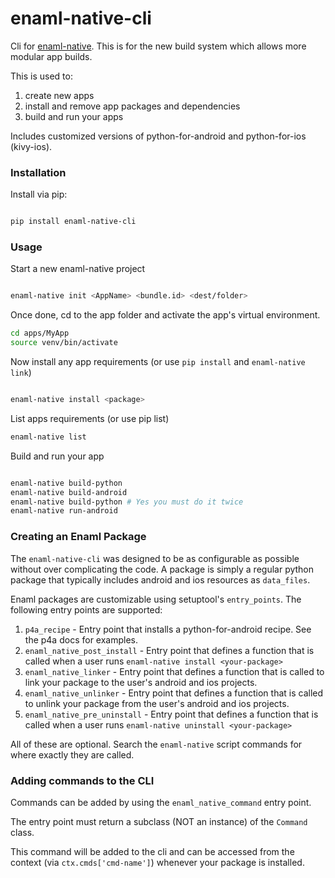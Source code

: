 # enaml-native-cli

Cli for [enaml-native](https://github.com/codelv/enaml-native). This is for the new build system
which allows more modular app builds.
 
This is used to:
 
 1. create new apps
 2. install and remove app packages and dependencies
 3. build and run your apps 

Includes customized versions of python-for-android and python-for-ios (kivy-ios).

### Installation

Install via pip:

```bash 

pip install enaml-native-cli

```


### Usage

Start a new enaml-native project

```bash 

enaml-native init <AppName> <bundle.id> <dest/folder>

```

Once done, cd to the app folder and activate the app's virtual environment.

```bash 
cd apps/MyApp
source venv/bin/activate
```

Now install any app requirements (or use `pip install` and `enaml-native link`)

```bash

enaml-native install <package>

```

List apps requirements (or use pip list)

```bash
enaml-native list
```

Build and run your app

```bash

enaml-native build-python
enaml-native build-android
enaml-native build-python # Yes you must do it twice
enaml-native run-android

```



### Creating an Enaml Package

The `enaml-native-cli` was designed to be as configurable as 
possible without over complicating the code. A package is simply a regular
python package that typically includes android and ios resources as `data_files`.

Enaml packages are customizable using setuptool's `entry_points`. The following
entry points are supported:

1. `p4a_recipe` - Entry point that installs a python-for-android recipe. See the p4a docs for examples.
2. `enaml_native_post_install` - Entry point that defines a function that is called when a user runs `enaml-native install <your-package>`
3. `enaml_native_linker` - Entry point that defines a function that is called to link your package to the user's android and ios projects.
4. `enaml_native_unlinker` - Entry point that defines a function that is called to unlink your package from the user's android and ios projects.
5. `enaml_native_pre_uninstall` - Entry point that defines a function that is called when a user runs `enaml-native uninstall <your-package>`

All of these are optional. Search the `enaml-native` script commands for where exactly they are called.


### Adding commands to the CLI

Commands can be added by using the `enaml_native_command` entry point. 

The entry point must return a subclass (NOT an instance) of the `Command` class. 

This command will be added to the cli and can be accessed from the context (via `ctx.cmds['cmd-name']`) 
whenever your package is installed.
 
